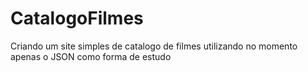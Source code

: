 # CatalogoFilmes

Criando um site simples de catalogo de filmes utilizando no momento apenas o JSON como forma de estudo
